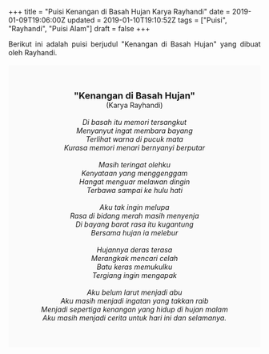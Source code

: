 +++
title = "Puisi Kenangan di Basah Hujan Karya Rayhandi"
date = 2019-01-09T19:06:00Z
updated = 2019-01-10T19:10:52Z
tags = ["Puisi", "Rayhandi", "Puisi Alam"]
draft = false
+++

<div dir="ltr" style="text-align: left;" trbidi="on"><div style="text-align: justify;">Berikut ini adalah puisi berjudul "Kenangan di Basah Hujan" yang dibuat oleh Rayhandi.</div><br /><div style="background: #FAFAFA; font-size: 14px; height: auto; margin: 0 auto; padding: 50px; text-align: center; width: auto;"><span style="font-size: 18px;"><b>"Kenangan di Basah Hujan"</b></span><br />(Karya Rayhandi)<br /><br /><i>Di basah itu memori tersangkut<br />Menyanyut ingat membara bayang<br />Terlihat warna di pucuk mata<br />Kurasa memori menari bernyanyi berputar<br /><br />Masih teringat olehku<br />Kenyataan yang menggenggam<br />Hangat menguar melawan dingin<br />Terbawa sampai ke hulu hati<br /><br />Aku tak ingin melupa<br />Rasa di bidang merah masih menyenja<br />Di bayang barat rasa itu kugantung<br />Bersama hujan ia melebur<br /><br />Hujannya deras terasa<br />Merangkak mencari celah<br />Batu keras memukulku<br />Tergiang ingin mengapak<br /><br />Aku belum larut menjadi abu<br />Aku masih menjadi ingatan yang takkan raib<br />Menjadi sepertiga kenangan yang hidup di hujan malam<br />Aku masih menjadi cerita untuk hari ini dan selamanya.<br /></i> </div></div>
